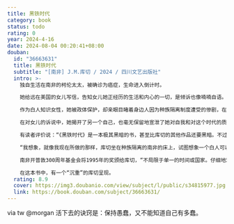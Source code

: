 ```yaml
---
title: 黑铁时代
category: book
status: todo
rating: 0
year: 2024-4-16
date: 2024-08-04 00:20:41+08:00
douban:
  id: "36663631"
  title: 黑铁时代
  subtitle: "[南非] J.M.库切 / 2024 / 四川文艺出版社"
  intro: >-
    独自生活在南非的柯伦太太，被确诊为癌症，生命进入倒计时。

    她给远在美国的女儿写信，告知女儿她正经历的生活和内心的一切，是倾诉也像喃喃自语。

    作为白人知识女性，她被政体保护，却亲眼目睹着身边人因为种族隔离制度遭受的惨剧，在自己临近的死亡和制度的罪恶导致的他者的死亡面前，她陷入了深深的无力、愤怒、悲伤和耻辱中……

    在对女儿的诉说中，她揭开了另一个自己，也毫无保留地宣泄了她对自我和对这个时代的质问、鞭策与反思。

    有读者评价说：“《黑铁时代》是一本极其黑暗的书，甚至比库切的其他作品还要黑暗。不过，这里需要浓重的黑暗。一个人还能如何应对即将到来的死亡和人类同胞的严重退化呢？”

    “我想象，就像我现在所做的那样，库切坐在种族隔离的南非的床上，试图想象一个白人可以做什么，真正可以做什么，以帮助结束白人至上主义暴力政权。我认为他所想到的所有困难、矛盾和常常无力的想法都融入到了这本书中。太多的话无法写下，太多的场景无法讲述。我们这个时代的故事；衰败与反抗、罪恶与救赎的时代。”

    南非开普敦300周年基金会将1995年的奖颁给库切，“不局限于单一的时间或国家。仔细地观察压迫、残酷和不公正，并教会读者如何看待自由以及试图表达自由的困难。”

    在这本书中，有一个“沉重”的库切呈现。
  rating: 8.9
  cover: https://img3.doubanio.com/view/subject/l/public/s34815977.jpg
  link: https://book.douban.com/subject/36663631/
---
```


via tw @morgan 活下去的诀窍是：保持愚蠢，又不能知道自己有多蠢。
